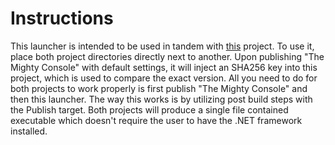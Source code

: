 # Instructions
This launcher is intended to be used in tandem with [this](https://github.com/CreeperEntertain/The-Mighty-Console) project. To use it, place both project directories directly next to another. Upon publishing "The Mighty Console" with default settings, it will inject an SHA256 key into this project, which is used to compare the exact version. All you need to do for both projects to work properly is first publish "The Mighty Console" and then this launcher.
The way this works is by utilizing post build steps with the Publish target. Both projects will produce a single file contained executable which doesn't require the user to have the .NET framework installed.